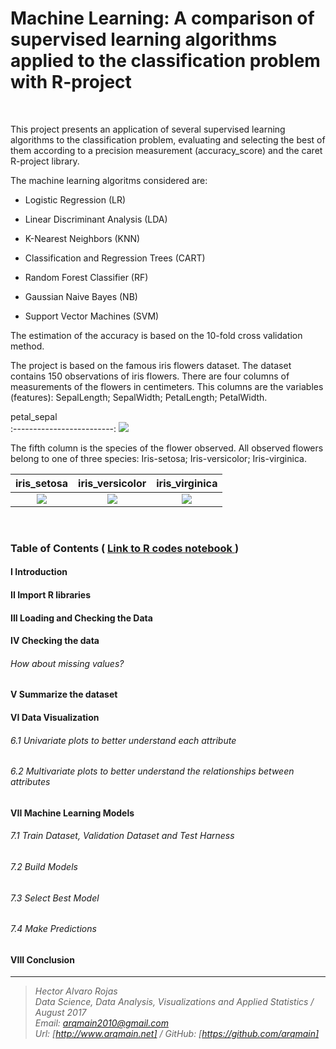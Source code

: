 # Machine Learning: A comparison of supervised learning algorithms applied to the classification problem with R-project

<br>


This project presents an application of several supervised learning algorithms to the classification problem, evaluating and selecting the best of them according to a precision measurement (accuracy_score) and the caret R-project library.


The machine learning algoritms considered are:



* Logistic Regression (LR)

* Linear Discriminant Analysis (LDA)

* K-Nearest Neighbors (KNN)

* Classification and Regression Trees (CART)

* Random Forest Classifier (RF)

* Gaussian Naive Bayes (NB)

* Support Vector Machines (SVM)

The estimation of the accuracy is based on the 10-fold cross validation method. 

The project is based on the famous iris flowers dataset. The dataset contains 150 observations of iris flowers. There are four columns of measurements of the flowers in centimeters. This columns are the variables (features): SepalLength; SepalWidth; PetalLength; PetalWidth.

petal_sepal             
:-------------------------:
![](http://arqmain.net/iris/petal_sepal.png)


The fifth column is the species of the flower observed. All observed flowers belong to one of three species: Iris-setosa; Iris-versicolor; Iris-virginica.


iris_setosa             |  iris_versicolor	       |  iris_virginica
:-------------------------:|:-------------------------:|:-------------------------:
![](http://arqmain.net/iris/iris_setosa.png)  |  ![](http://arqmain.net/iris/iris_versicolor.png) |  ![](http://arqmain.net/iris/iris_virginica.png)

<br>

### Table of Contents   (  [  Link to R codes notebook ](http://nbviewer.jupyter.org/github/arqmain/Machine_Learning/blob/master/R_MLearning/MLearning_Classification_Comparison_R_Caret/MLearning_Classification_Comparison_R_Caret.ipynb))

#### I Introduction

#### II Import R libraries

#### III Loading and Checking the Data

#### IV Checking the data

###### How about missing values?

#### V Summarize the dataset

#### VI Data Visualization

###### 6.1 Univariate plots to better understand each attribute

###### 6.2 Multivariate plots to better understand the relationships between attributes

#### VII Machine Learning Models

###### 7.1 Train Dataset, Validation Dataset and Test Harness

###### 7.2 Build Models

###### 7.3 Select Best Model

###### 7.4 Make Predictions

#### VIII Conclusion

<hr>

><i>Hector Alvaro Rojas<br>
>Data Science, Data Analysis, Visualizations and Applied Statistics / August 2017<br>
>Email: <arqmain2010@gmail.com> <br>
>Url: [http://www.arqmain.net]   /   GitHub: [https://github.com/arqmain]</i>

